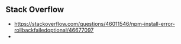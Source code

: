 ## Stack Overflow
* https://stackoverflow.com/questions/46011546/npm-install-error-rollbackfailedoptional/46677097
* 